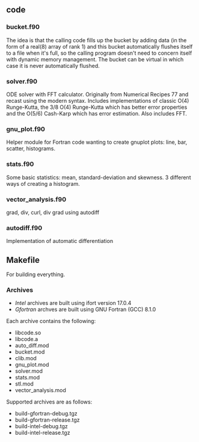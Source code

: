 ## code

### bucket.f90
The idea is that the calling code fills up the bucket by adding data (in the form of a real(8) array of rank 1) and
this bucket automatically flushes itself to a file when it's full, so the calling program doesn't need to concern itself
with dynamic memory management. The bucket can be virtual in which case it is never automatically flushed.

### solver.f90  
ODE solver with FFT calculator. Originally from Numerical Recipes 77 and recast using the modern syntax. Includes implementations
of classic O(4) Runge-Kutta, the 3/8 O(4) Runge-Kutta which has better error properties and the O(5/6) Cash-Karp which has error estimation.
Also includes FFT.

### gnu_plot.f90
Helper module for Fortran code wanting to create gnuplot plots: line, bar, scatter, histograms.
    
### stats.f90
Some basic statistics: mean, standard-deviation and skewness. 3 different ways of creating a histogram.

### vector_analysis.f90
grad, div, curl, div grad using autodiff

### autodiff.f90
Implementation of automatic differentiation

## Makefile
For building everything.

### Archives
- *Intel* archives are built using ifort version 17.0.4
- *Gfortran* archves are built using GNU Fortran (GCC) 8.1.0

Each archive contains the following:

* libcode.so
* libcode.a
* auto_diff.mod
* bucket.mod
* clib.mod
* gnu_plot.mod
* solver.mod
* stats.mod
* stl.mod
* vector_analysis.mod

Supported archives are as follows:
* build-gfortran-debug.tgz
* build-gfortran-release.tgz
* build-intel-debug.tgz
* build-intel-release.tgz

